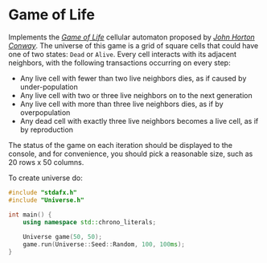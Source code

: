 # Game of Life

Implements the *[Game of Life](https://en.wikipedia.org/wiki/Conway's_Game_of_Life)* cellular automaton proposed by *[John Horton Conway](https://en.wikipedia.org/wiki/John_Horton_Conway)*. The universe of this game is a grid of square cells that could have one of two states: `Dead` or `Alive`. Every cell interacts with its adjacent neighbors, with the following transactions occurring on every step:

- Any live cell with fewer than two live neighbors dies, as if caused by under-population
- Any live cell with two or three live neighbors on to the next generation
- Any live cell with more than three live neighbors dies, as if by overpopulation
- Any dead cell with exactly three live neighbors becomes a live cell, as if by reproduction

The status of the game on each iteration should be displayed to the console, and for convenience, you should pick a reasonable size, such as 20 rows x 50 columns.

To create universe do: 

```cpp
#include "stdafx.h"
#include "Universe.h"

int main() {
    using namespace std::chrono_literals;
    
    Universe game(50, 50);
    game.run(Universe::Seed::Random, 100, 100ms);
}
```
